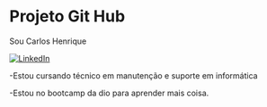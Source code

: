 # Projeto Git Hub

Sou Carlos Henrique

[![LinkedIn](https://img.shields.io/badge/LinkedIn-000?style=for-the-badge&logo=linkedin&logoColor=0E76A8)](https://www.linkedin.com/in/carlos-henrique-933624272/)

-Estou cursando técnico em manutenção e suporte em informática

-Estou no bootcamp da dio para aprender mais coisa.